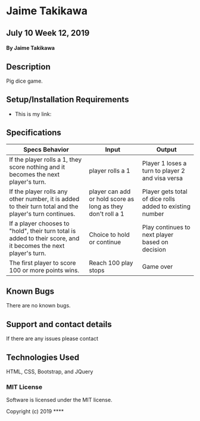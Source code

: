 # Jaime Takikawa

## July 10 Week 12, 2019

#### By Jaime Takikawa

## Description
Pig dice game.


## Setup/Installation Requirements

* This is my link:

## Specifications

|Specs Behavior|Input|Output|
|-|-|-|
|If the player rolls a 1, they score nothing and it becomes the next player's turn.|player rolls a 1|Player 1 loses a turn to player 2 and visa versa|
|If the player rolls any other number, it is added to their turn total and the player's turn continues.|player can add or hold score as long as they don't roll a 1|Player gets total of dice rolls added to existing number|
|If a player chooses to "hold", their turn total is added to their score, and it becomes the next player's turn.|Choice to hold or continue|Play continues to next player based on decision|
|The first player to score 100 or more points wins.|Reach 100 play stops|Game over|



## Known Bugs

There are no known bugs.

## Support and contact details

If there are any issues please contact

## Technologies Used

HTML, CSS, Bootstrap, and JQuery

### MIT License
Software is licensed under the MIT license.

Copyright (c) 2019 ****
